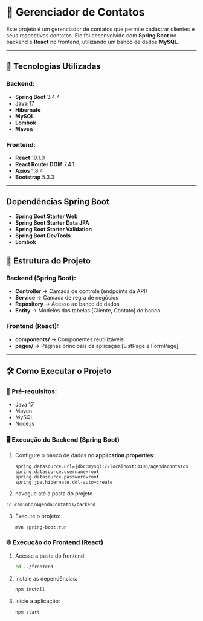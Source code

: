 # 📒 Gerenciador de Contatos

Este projeto é um gerenciador de contatos que permite cadastrar clientes e seus respectivos contatos. Ele foi desenvolvido com **Spring Boot** no backend e **React** no frontend, utilizando um banco de dados **MySQL**.

---

## 🚀 Tecnologias Utilizadas

### Backend:

- **Spring Boot** 3.4.4
- **Java** 17
- **Hibernate**
- **MySQL**
- **Lombok**
- **Maven**

### Frontend:

- **React** 19.1.0
- **React Router DOM** 7.4.1
- **Axios** 1.8.4
- **Bootstrap** 5.3.3

---
## Dependências Spring Boot

- **Spring Boot Starter Web**  
- **Spring Boot Starter Data JPA**  
- **Spring Boot Starter Validation** 
- **Spring Boot DevTools**  
- **Lombok**  


## 📂 Estrutura do Projeto

### Backend (Spring Boot):

- **Controller** → Camada de controle (endpoints da API)
- **Service** → Camada de regra de negócios
- **Repository** → Acesso ao banco de dados
- **Entity** → Modelos das tabelas [Cliente, Contato] do banco

### Frontend (React):

- **components/** → Componentes reutilizáveis
- **pages/** → Páginas principais da aplicação [ListPage e FormPage]

---

## 🛠️ Como Executar o Projeto

### 📌 Pré-requisitos:

- Java 17
- Maven
- MySQL
- Node.js

### 🖥️ Execução do Backend (Spring Boot)

1. Configure o banco de dados no **application.properties**:

   ```properties
   spring.datasource.url=jdbc:mysql://localhost:3306/agendacontatos
   spring.datasource.username=root
   spring.datasource.password=root
   spring.jpa.hibernate.ddl-auto=create
   ```
2. navegue até a pasta do projeto
  ```bash
cd caminho/AgendaContatos/backend
  ```
3. Execute o projeto:
   ```bash
   mvn spring-boot:run
   ```

### 🌐 Execução do Frontend (React)

1. Acesse a pasta do frontend:
   ```bash
   cd ../frontend
   ```
2. Instale as dependências:
   ```bash
   npm install
   ```
3. Inicie a aplicação:
   ```bash
   npm start
   ```